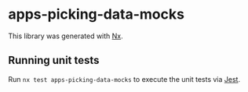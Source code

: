 # apps-picking-data-mocks

This library was generated with [Nx](https://nx.dev).

## Running unit tests

Run `nx test apps-picking-data-mocks` to execute the unit tests via [Jest](https://jestjs.io).
